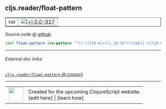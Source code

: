 ## cljs.reader/float-pattern



 <table border="1">
<tr>
<td>var</td>
<td><a href="https://github.com/cljsinfo/cljs-api-docs/tree/0.0-927"><img valign="middle" alt="[+] 0.0-927" title="Added in 0.0-927" src="https://img.shields.io/badge/+-0.0--927-lightgrey.svg"></a> </td>
</tr>
</table>









Source code @ [github](https://github.com/clojure/clojurescript/blob/r3264/src/main/cljs/cljs/reader.cljs#L100):

```clj
(def float-pattern (re-pattern "^([-+]?[0-9]+(\\.[0-9]*)?([eE][-+]?[0-9]+)?)(M)?$"))
```

<!--
Repo - tag - source tree - lines:

 <pre>
clojurescript @ r3264
└── src
    └── main
        └── cljs
            └── cljs
                └── <ins>[reader.cljs:100](https://github.com/clojure/clojurescript/blob/r3264/src/main/cljs/cljs/reader.cljs#L100)</ins>
</pre>

-->

---



###### External doc links:

[`cljs.reader/float-pattern` @ crossclj](http://crossclj.info/fun/cljs.reader.cljs/float-pattern.html)<br>

---

 <table>
<tr><td>
<img valign="middle" align="right" width="48px" src="http://i.imgur.com/Hi20huC.png">
</td><td>
Created for the upcoming ClojureScript website.<br>
[edit here] | [learn how]
</td></tr></table>

[edit here]:https://github.com/cljsinfo/cljs-api-docs/blob/master/cljsdoc/cljs.reader_float-pattern.cljsdoc
[learn how]:https://github.com/cljsinfo/cljs-api-docs/wiki/cljsdoc-files

<!--

This information was too distracting to show to readers, but I'll leave it
commented here since it is helpful to:

- pretty-print the data used to generate this document
- and show how to retrieve that data



The API data for this symbol:

```clj
{:ns "cljs.reader",
 :name "float-pattern",
 :type "var",
 :source {:code "(def float-pattern (re-pattern \"^([-+]?[0-9]+(\\\\.[0-9]*)?([eE][-+]?[0-9]+)?)(M)?$\"))",
          :title "Source code",
          :repo "clojurescript",
          :tag "r3264",
          :filename "src/main/cljs/cljs/reader.cljs",
          :lines [100]},
 :full-name "cljs.reader/float-pattern",
 :full-name-encode "cljs.reader_float-pattern",
 :history [["+" "0.0-927"]]}

```

Retrieve the API data for this symbol:

```clj
;; from Clojure REPL
(require '[clojure.edn :as edn])
(-> (slurp "https://raw.githubusercontent.com/cljsinfo/cljs-api-docs/catalog/cljs-api.edn")
    (edn/read-string)
    (get-in [:symbols "cljs.reader/float-pattern"]))
```

-->
